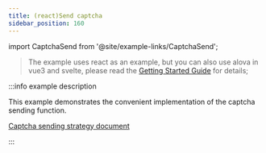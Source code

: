 ```yaml
---
title: (react)Send captcha
sidebar_position: 160
---
```


import CaptchaSend from '@site/example-links/CaptchaSend';

> The example uses react as an example, but you can also use alova in vue3 and svelte, please read the [Getting Started Guide](/tutorial/getting-started) for details;

<CaptchaSend></CaptchaSend>

:::info example description

This example demonstrates the convenient implementation of the captcha sending function.

[Captcha sending strategy document](/tutorial/strategy/useCaptcha)

:::
